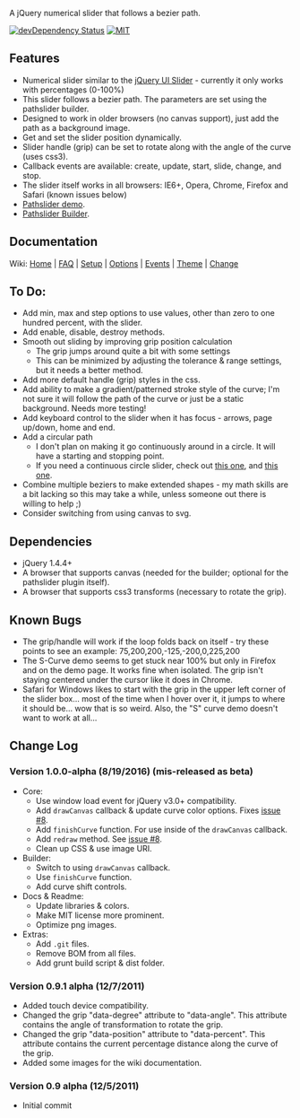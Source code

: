 A jQuery numerical slider that follows a bezier path.

[![devDependency Status][david-dev-image]][david-dev-url] [![MIT][license-image]][license-url]

## Features

* Numerical slider similar to the [jQuery UI Slider](http://jqueryui.com/demos/slider/) - currently it only works with percentages (0-100%)
* This slider follows a bezier path. The parameters are set using the pathslider builder.
* Designed to work in older browsers (no canvas support), just add the path as a background image.
* Get and set the slider position dynamically.
* Slider handle (grip) can be set to rotate along with the angle of the curve (uses css3).
* Callback events are available: create, update, start, slide, change, and stop.
* The slider itself works in all browsers: IE6+, Opera, Chrome, Firefox and Safari (known issues below)
* [Pathslider demo](http://mottie.github.com/Pathslider/index.html).
* [Pathslider Builder](http://mottie.github.com/Pathslider/builder.html).

## Documentation

Wiki:
 [Home](https://github.com/Mottie/Pathslider/wiki/Home) |
 [FAQ](https://github.com/Mottie/Pathslider/wiki/FAQ) |
 [Setup](https://github.com/Mottie/Pathslider/wiki/Setup) |
 [Options](https://github.com/Mottie/Pathslider/wiki/Options) |
 [Events](https://github.com/Mottie/Pathslider/wiki/Events) |
 [Theme](https://github.com/Mottie/Pathslider/wiki/Theme) |
 [Change](https://github.com/Mottie/Pathslider/wiki/Change)

## To Do:

* Add min, max and step options to use values, other than zero to one hundred percent, with the slider.
* Add enable, disable, destroy methods.
* Smooth out sliding by improving grip position calculation
  * The grip jumps around quite a bit with some settings
  * This can be minimized by adjusting the tolerance & range settings, but it needs a better method.
* Add more default handle (grip) styles in the css.
* Add ability to make a gradient/patterned stroke style of the curve; I'm not sure it will follow the path of the curve or just be a static background. Needs more testing!
* Add keyboard control to the slider when it has focus - arrows, page up/down, home and end.
* Add a circular path
  * I don't plan on making it go continuously around in a circle. It will have a starting and stopping point.
  * If you need a continuous circle slider, check out [this one](http://www.eleqtriq.com/2009/12/javascriptdialcontrol/), and [this one](http://www.baijs.nl/tinycircleslider/).
* Combine multiple beziers to make extended shapes - my math skills are a bit lacking so this may take a while, unless someone out there is willing to help ;)
* Consider switching from using canvas to svg.

## Dependencies

* jQuery 1.4.4+
* A browser that supports canvas (needed for the builder; optional for the pathslider plugin itself).
* A browser that supports css3 transforms (necessary to rotate the grip).

## Known Bugs

* The grip/handle will work if the loop folds back on itself - try these points to see an example: 75,200,200,-125,-200,0,225,200
* The S-Curve demo seems to get stuck near 100% but only in Firefox and on the demo page. It works fine when isolated. The grip isn't staying centered under the cursor like it does in Chrome.
* Safari for Windows likes to start with the grip in the upper left corner of the slider box... most of the time when I hover over it, it jumps to where it should be... wow that is so weird. Also, the "S" curve demo doesn't want to work at all...

[david-dev-url]: https://david-dm.org/Mottie/pathslider?type=dev
[david-dev-image]: https://img.shields.io/david/dev/Mottie/pathslider.svg
[license-url]: https://github.com/Mottie/Pathslider/blob/master/LICENSE
[license-image]: https://img.shields.io/badge/license-MIT-blue.svg

## Change Log

### Version 1.0.0-alpha (8/19/2016) (mis-released as beta)

* Core:
  * Use window load event for jQuery v3.0+ compatibility.
  * Add `drawCanvas` callback & update curve color options. Fixes [issue #8](https://github.com/Mottie/Pathslider/issues/8).
  * Add `finishCurve` function. For use inside of the `drawCanvas` callback.
  * Add `redraw` method. See [issue #8](https://github.com/Mottie/Pathslider/issues/8).
  * Clean up CSS & use image URI.
* Builder:
  * Switch to using `drawCanvas` callback.
  * Use `finishCurve` function.
  * Add curve shift controls.
* Docs & Readme:
  * Update libraries & colors.
  * Make MIT license more prominent.
  * Optimize png images.
* Extras:
  * Add `.git` files.
  * Remove BOM from all files.
  * Add grunt build script & dist folder.

### Version 0.9.1 alpha (12/7/2011)

* Added touch device compatibility.
* Changed the grip "data-degree" attribute to "data-angle". This attribute contains the angle of transformation to rotate the grip.
* Changed the grip "data-position" attribute to "data-percent". This attribute contains the current percentage distance along the curve of the grip.
* Added some images for the wiki documentation.

### Version 0.9 alpha (12/5/2011)

* Initial commit
